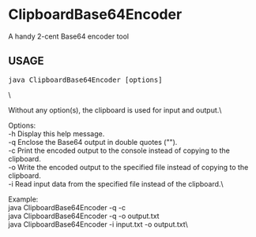 # ClipboardBase64Encoder
A handy 2-cent Base64 encoder tool


## USAGE
  <pre>java ClipboardBase64Encoder [options]</pre>\
  Without any option(s), the clipboard is used for input and output.\

Options:\
  -h            Display this help message.\
  -q            Enclose the Base64 output in double quotes ("").\
  -c            Print the encoded output to the console instead of copying to the clipboard.\
  -o <FILENAME> Write the encoded output to the specified file instead of copying to the clipboard.\
  -i <FILENAME> Read input data from the specified file instead of the clipboard.\

Example:\
  java ClipboardBase64Encoder -q -c\
  java ClipboardBase64Encoder -q -o output.txt\
  java ClipboardBase64Encoder -i input.txt -o output.txt\

